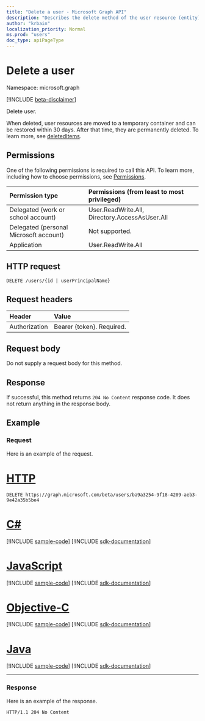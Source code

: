 ```yaml
---
title: "Delete a user - Microsoft Graph API"
description: "Describes the delete method of the user resource (entity) of the Microsoft Graph API (REST)."
author: "krbain"
localization_priority: Normal
ms.prod: "users"
doc_type: apiPageType
---
```


# Delete a user

Namespace: microsoft.graph

[!INCLUDE [beta-disclaimer](../../includes/beta-disclaimer.md)]

Delete user.  

When deleted, user resources are moved to a temporary container and can be restored within 30 days.  After that time, they are permanently deleted.  To learn more, see [deletedItems](../resources/directory.md).

## Permissions

One of the following permissions is required to call this API. To learn more, including how to choose permissions, see [Permissions](/graph/permissions-reference).

|Permission type      | Permissions (from least to most privileged)              |
|:--------------------|:---------------------------------------------------------|
|Delegated (work or school account) | User.ReadWrite.All, Directory.AccessAsUser.All    |
|Delegated (personal Microsoft account) | Not supported.    |
|Application | User.ReadWrite.All |

## HTTP request

<!-- { "blockType": "ignored" } -->
```http
DELETE /users/{id | userPrincipalName}
```

## Request headers

| Header       | Value|
|:-----------|:------|
| Authorization  | Bearer {token}. Required.  |

## Request body

Do not supply a request body for this method.

## Response

If successful, this method returns `204 No Content` response code. It does not return anything in the response body.

## Example

### Request

Here is an example of the request.

# [HTTP](#tab/http)
<!-- {
  "blockType": "request",
  "name": "delete_user"
}-->
```http
DELETE https://graph.microsoft.com/beta/users/ba9a3254-9f18-4209-aeb3-9e42a35b5be4 
```
# [C#](#tab/csharp)
[!INCLUDE [sample-code](../includes/snippets/csharp/delete-user-csharp-snippets.md)]
[!INCLUDE [sdk-documentation](../includes/snippets/snippets-sdk-documentation-link.md)]

# [JavaScript](#tab/javascript)
[!INCLUDE [sample-code](../includes/snippets/javascript/delete-user-javascript-snippets.md)]
[!INCLUDE [sdk-documentation](../includes/snippets/snippets-sdk-documentation-link.md)]

# [Objective-C](#tab/objc)
[!INCLUDE [sample-code](../includes/snippets/objc/delete-user-objc-snippets.md)]
[!INCLUDE [sdk-documentation](../includes/snippets/snippets-sdk-documentation-link.md)]

# [Java](#tab/java)
[!INCLUDE [sample-code](../includes/snippets/java/delete-user-java-snippets.md)]
[!INCLUDE [sdk-documentation](../includes/snippets/snippets-sdk-documentation-link.md)]

---

### Response

Here is an example of the response. 
<!-- {
  "blockType": "response",
  "truncated": true
} -->
```http
HTTP/1.1 204 No Content
```

<!-- uuid: 8fcb5dbc-d5aa-4681-8e31-b001d5168d79
2015-10-25 14:57:30 UTC -->
<!--
{
  "type": "#page.annotation",
  "description": "Delete user",
  "keywords": "",
  "section": "documentation",
  "tocPath": "",
  "suppressions": [
  ]
}
-->


